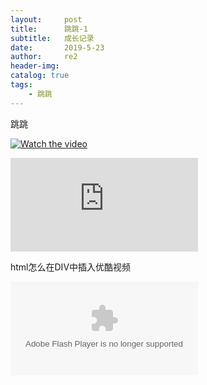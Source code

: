 ```yaml
---
layout:     post
title:      跳跳-1
subtitle:   成长记录
date:       2019-5-23
author:     re2
header-img: 
catalog: true
tags:
    - 跳跳
---
```



跳跳

[![Watch the video](https://raw.github.com/GabLeRoux/WebMole/master/ressources/WebMole_Youtube_Video.png)](https://v.qq.com/txp/iframe/player.html?vid=f0873rxjvyy)


<iframe frameborder="0" src="https://v.qq.com/txp/iframe/player.html?vid=f0873rxjvyy" allowFullScreen="true"></iframe>

html怎么在DIV中插入优酷视频

<embed src="https://v.qq.com/txp/iframe/player.html?vid=f0873rxjvyy" allowFullScreen="true" quality="high"  align="middle" allowScriptAccess="always" type="application/x-shockwave-flash"></embed>

